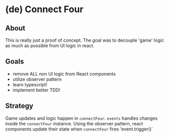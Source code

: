 # (de) Connect Four

## About

This is really just a proof of concept. The goal was to decouple 'game' logic as much as possible from UI logic in react.

## Goals

- remove ALL non UI logic from React components
- utilize observer pattern
- learn typescript!
- implement better TDD!

## Strategy

Game updates and logic happen in `connectFour`. `events` handles changes inside the `connectFour` instance. Using the observer pattern, react components update their state when `connectFour` fires 'event.trigger()`
